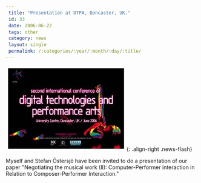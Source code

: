 ```yaml
---
 title: "Presentation at DTPA, Doncaster, UK."
 id: 33
 date: 2006-06-22
 tags: other
 category: news
 layout: single
 permalink: /:categories/:year/:month/:day/:title/
---
```

![image-right](/assets/images/dtpa2006image.jpg){: .align-right .news-flash}

Myself and Stefan &Ouml;stersj&ouml; have been invited to do a presentation of our paper "Negotiating the musical work (II): Computer-Performer interaction in Relation to Composer-Performer Interaction."

